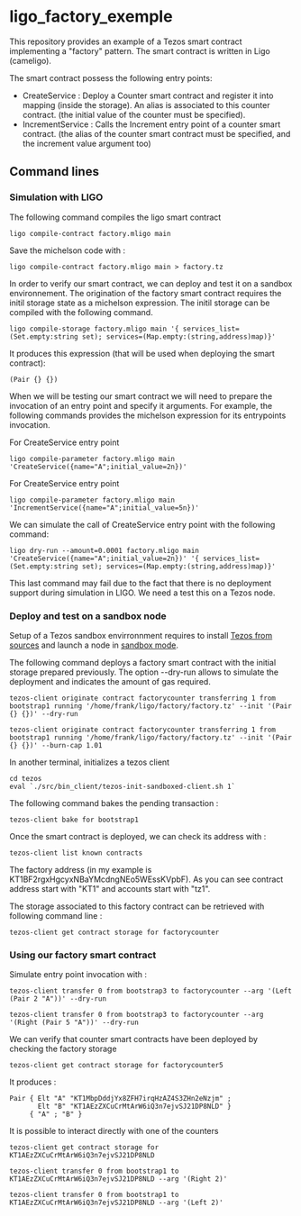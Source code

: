 # ligo_factory_exemple

This repository provides an example of a Tezos smart contract implementing a "factory" pattern. The smart contract is written in Ligo (cameligo).

The smart contract possess the following entry points:

* CreateService : Deploy a Counter smart contract and register it into mapping (inside the storage). An alias is associated to this counter contract. (the initial value of the counter must be specified).
* IncrementService : Calls the Increment entry point of a counter smart contract. (the alias of the counter smart contract must be specified, and the increment value argument too)



## Command lines

### Simulation with LIGO

The following command compiles the ligo smart contract

```
ligo compile-contract factory.mligo main
```

Save the michelson code with :
```
ligo compile-contract factory.mligo main > factory.tz
```



In order to verify our smart contract, we can deploy and test it on a sandbox environnement. The origination of the factory smart contract requires the initil storage state as a michelson expression. The initil storage can be compiled with the following command.

```
ligo compile-storage factory.mligo main '{ services_list=(Set.empty:string set); services=(Map.empty:(string,address)map)}'
```
It produces this expression (that will be used when deploying the smart contract):
```
(Pair {} {})
```

When we will be testing our smart contract we will need to prepare the invocation of an entry point and specify it arguments. For example, the following commands provides the michelson expression for its entrypoints invocation.  

For CreateService entry point
```
ligo compile-parameter factory.mligo main 'CreateService({name="A";initial_value=2n})'
```

For CreateService entry point
```
ligo compile-parameter factory.mligo main 'IncrementService({name="A";initial_value=5n})'
```

We can simulate the call of CreateService entry point with the following command:
```
ligo dry-run --amount=0.0001 factory.mligo main 'CreateService({name="A";initial_value=2n})' '{ services_list=(Set.empty:string set); services=(Map.empty:(string,address)map)}'
```

This last command may fail due to the fact that there is no deployment support during simulation in LIGO. We need a test this on a Tezos node.

### Deploy and test on a sandbox node

Setup of a Tezos sandbox envirronnment requires to install [Tezos from sources](https://tezos.gitlab.io/introduction/howtoget.html) and launch a node in [sandbox mode](https://tezos.gitlab.io/user/sandbox.html).

The following command deploys a factory smart contract with the initial storage prepared previously. The option --dry-run allows to simulate the deployment and indicates the amount of gas required.  

```
tezos-client originate contract factorycounter transferring 1 from bootstrap1 running '/home/frank/ligo/factory/factory.tz' --init '(Pair {} {})' --dry-run 
```

```
tezos-client originate contract factorycounter transferring 1 from bootstrap1 running '/home/frank/ligo/factory/factory.tz' --init '(Pair {} {})' --burn-cap 1.01
```


In another terminal, initializes a tezos client
```
cd tezos
eval `./src/bin_client/tezos-init-sandboxed-client.sh 1`
```

The following command bakes the pending transaction :
```
tezos-client bake for bootstrap1
```

Once the smart contract is deployed, we can check its address with :
```
tezos-client list known contracts
```

The factory address (in my example is KT1BF2rgxHgcyxNBaYMcdngNEo5WEssKVpbF). As you can see contract address start with "KT1" and accounts start with "tz1".

The storage associated to this factory contract can be retrieved with following command line :
```
tezos-client get contract storage for factorycounter
```

### Using our factory smart contract

Simulate entry point invocation with :
```
tezos-client transfer 0 from bootstrap3 to factorycounter --arg '(Left (Pair 2 "A"))' --dry-run
```

```
tezos-client transfer 0 from bootstrap3 to factorycounter --arg '(Right (Pair 5 "A"))' --dry-run
```

We can verify that counter smart contracts have been deployed by checking the factory storage
```
tezos-client get contract storage for factorycounter5
```
It produces :
```
Pair { Elt "A" "KT1MbpDddjYx8ZFH7irqHzAZ4S3ZHn2eNzjm" ;
       Elt "B" "KT1AEzZXCuCrMtArW6iQ3n7ejvSJ21DP8NLD" }
     { "A" ; "B" }
```

It is possible to interact directly with one of the counters

```
tezos-client get contract storage for KT1AEzZXCuCrMtArW6iQ3n7ejvSJ21DP8NLD
```

```
tezos-client transfer 0 from bootstrap1 to KT1AEzZXCuCrMtArW6iQ3n7ejvSJ21DP8NLD --arg '(Right 2)'
```

```
tezos-client transfer 0 from bootstrap1 to KT1AEzZXCuCrMtArW6iQ3n7ejvSJ21DP8NLD --arg '(Left 2)'
```